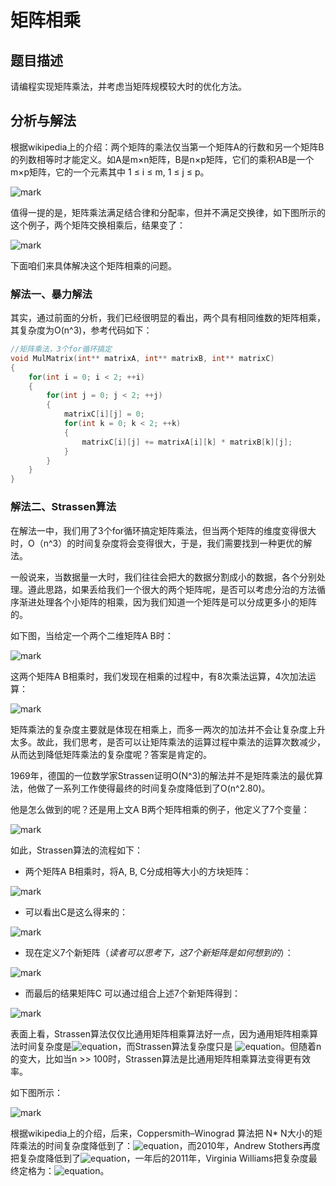 # 矩阵相乘

## 题目描述

请编程实现矩阵乘法，并考虑当矩阵规模较大时的优化方法。

## 分析与解法

根据wikipedia上的介绍：两个矩阵的乘法仅当第一个矩阵A的行数和另一个矩阵B的列数相等时才能定义。如A是m×n矩阵，B是n×p矩阵，它们的乘积AB是一个m×p矩阵，它的一个元素其中 1 ≤ i ≤ m, 1 ≤ j ≤ p。

![mark](http://pacdb2bfr.bkt.clouddn.com/blog/image/180708/DfDjE4k9EK.png?imageslim)

值得一提的是，矩阵乘法满足结合律和分配率，但并不满足交换律，如下图所示的这个例子，两个矩阵交换相乘后，结果变了：

![mark](http://pacdb2bfr.bkt.clouddn.com/blog/image/180708/5Gce2cFDc4.png?imageslim)

下面咱们来具体解决这个矩阵相乘的问题。

### 解法一、暴力解法

其实，通过前面的分析，我们已经很明显的看出，两个具有相同维数的矩阵相乘，其复杂度为O(n^3)，参考代码如下：
```cpp
//矩阵乘法，3个for循环搞定
void MulMatrix(int** matrixA, int** matrixB, int** matrixC)
{
    for(int i = 0; i < 2; ++i)
    {
        for(int j = 0; j < 2; ++j)
        {
            matrixC[i][j] = 0;
            for(int k = 0; k < 2; ++k)
            {
                matrixC[i][j] += matrixA[i][k] * matrixB[k][j];
            }
        }
    }
}
```

### 解法二、Strassen算法

在解法一中，我们用了3个for循环搞定矩阵乘法，但当两个矩阵的维度变得很大时，O（n^3）的时间复杂度将会变得很大，于是，我们需要找到一种更优的解法。

一般说来，当数据量一大时，我们往往会把大的数据分割成小的数据，各个分别处理。遵此思路，如果丢给我们一个很大的两个矩阵呢，是否可以考虑分治的方法循序渐进处理各个小矩阵的相乘，因为我们知道一个矩阵是可以分成更多小的矩阵的。

如下图，当给定一个两个二维矩阵A B时：

![mark](http://pacdb2bfr.bkt.clouddn.com/blog/image/180708/LD4A1AGcbA.png?imageslim)

这两个矩阵A B相乘时，我们发现在相乘的过程中，有8次乘法运算，4次加法运算：

![mark](http://pacdb2bfr.bkt.clouddn.com/blog/image/180708/3hJ7C6k16i.png?imageslim)

矩阵乘法的复杂度主要就是体现在相乘上，而多一两次的加法并不会让复杂度上升太多。故此，我们思考，是否可以让矩阵乘法的运算过程中乘法的运算次数减少，从而达到降低矩阵乘法的复杂度呢？答案是肯定的。

1969年，德国的一位数学家Strassen证明O(N^3)的解法并不是矩阵乘法的最优算法，他做了一系列工作使得最终的时间复杂度降低到了O(n^2.80)。

他是怎么做到的呢？还是用上文A B两个矩阵相乘的例子，他定义了7个变量：

![mark](http://pacdb2bfr.bkt.clouddn.com/blog/image/180708/5AB2mkfEik.png?imageslim)

如此，Strassen算法的流程如下：

* 两个矩阵A B相乘时，将A, B, C分成相等大小的方块矩阵：

![mark](http://pacdb2bfr.bkt.clouddn.com/blog/image/180708/55aA0FkHCe.png?imageslim)

* 可以看出C是这么得来的：

![mark](http://pacdb2bfr.bkt.clouddn.com/blog/image/180708/7FhJ1H3hlb.png?imageslim)

* 现在定义7个新矩阵（*读者可以思考下，这7个新矩阵是如何想到的*）：

![mark](http://pacdb2bfr.bkt.clouddn.com/blog/image/180708/DE66bAJb5m.png?imageslim)

* 而最后的结果矩阵C 可以通过组合上述7个新矩阵得到：

![mark](http://pacdb2bfr.bkt.clouddn.com/blog/image/180708/ckH8DJB3lg.png?imageslim)

表面上看，Strassen算法仅仅比通用矩阵相乘算法好一点，因为通用矩阵相乘算法时间复杂度是![equation](http://latex.codecogs.com/gif.latex?{n^3=n^{\log_28}})，而Strassen算法复杂度只是
![equation](http://latex.codecogs.com/gif.latex?{O(n^{\log_27})=O(n^{2.807})})。但随着n的变大，比如当n >> 100时，Strassen算法是比通用矩阵相乘算法变得更有效率。

如下图所示：

![mark](http://pacdb2bfr.bkt.clouddn.com/blog/image/180708/Jk6dhdIJmK.png?imageslim)

根据wikipedia上的介绍，后来，Coppersmith–Winograd 算法把 N* N大小的矩阵乘法的时间复杂度降低到了：![equation](http://latex.codecogs.com/gif.latex?{O(n^{2.375477})})，而2010年，Andrew Stothers再度把复杂度降低到了![equation](http://latex.codecogs.com/gif.latex?{O(n^{2.3736})})，一年后的2011年，Virginia Williams把复杂度最终定格为：![equation](http://latex.codecogs.com/gif.latex?{O(n^{2.3727})})。
